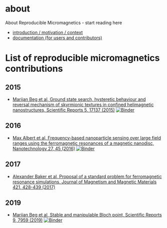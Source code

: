 # about
About Reproducible Micromagnetics - start reading here

- [introduction / motivation / context](introduction.md)
- [documentation (for users and contributors)](documentation.md)

# List of reproducible micromagnetics contributions

## 2015

- [Marijan Beg et al, Ground state search, hysteretic behaviour and reversal mechanism of skyrmionic textures in confined helimagnetic nanostructures, Scientific Reports 5, 17137 (2015)](https://github.com/reproducible-micromagnetics/2015-skyrmionic-states-in-confined-nanostructures) [![Binder](https://mybinder.org/badge_logo.svg)](https://mybinder.org/v2/gh/reproducible-micromagnetics/2015-skyrmionic-states-in-confined-nanostructures/master?filepath=index.ipynb)

## 2016

- [Max Albert et al, Frequency-based nanoparticle sensing over large field ranges using the ferromagnetic resonances of a magnetic nanodisc, Nanotechnology 27, 45 (2016)](https://github.com/maxalbert/paper-supplement-nanoparticle-sensing) [![Binder](http://mybinder.org/badge_logo.svg)](http://mybinder.org/repo/maxalbert/paper-supplement-nanoparticle-sensing)

## 2017

- [Alexander Baker et al, Proposal of a standard problem for ferromagnetic resonance simulations, Journal of Magnetism and Magnetic Materials 421, 428-439 (2017)](https://github.com/fangohr/micromagnetic-standard-problem-ferromagnetic-resonance)

## 2019

- [Marijan Beg et al, Stable and manipulable Bloch point, Scientific Reports 9, 7959 (2019)](https://github.com/reproducible-micromagnetics/2019-stable-and-manipulable-bloch-point) [![Binder](https://mybinder.org/badge_logo.svg)](https://mybinder.org/v2/gh/reproducible-micromagnetics/2019-stable-and-manipulable-bloch-point/master?filepath=index.ipynb)



